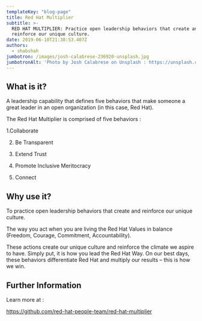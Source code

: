 ```yaml
---
templateKey: "blog-page"
title: Red Hat Multiplier
subtitle: >-
  RED HAT MULTIPLIER: Practice open leadership behaviors that create and
  reinforce our unique culture.
date: 2019-06-10T21:38:53.407Z
authors:
  - shabshah
jumbotron: /images/josh-calabrese-236920-unsplash.jpg
jumbotronAlt: 'Photo by Josh Calabrese on Unsplash : https://unsplash.com/search/photos/power'
---
```

## What is it?

A leadership capability that defines five behaviors that make someone a great leader in an open organization (in this case, Red Hat).

The Red Hat Multiplier is comprised of five behaviors :

1.Collaborate

2. Be Transparent

3. Extend Trust

4. Promote Inclusive Meritocracy

5. Connect



## Why use it?

To practice open leadership behaviors that create and reinforce our unique culture.

The way you act when you are living the Red Hat Values in balance (Freedom, Courage, Commitment, Accountability).

These actions create our unique culture and reinforce the climate we aspire to have. Simply put, it is how you lead the Red Hat Way. On our best days, these behaviors differentiate Red Hat and multiply our results – this is how we win.

## Further Information

Learn more at :

https://github.com/red-hat-people-team/red-hat-multiplier
